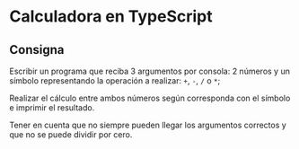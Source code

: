 # Calculadora en TypeScript

## Consigna

Escribir un programa que reciba 3 argumentos por consola: 2 números y un símbolo representando la operación a realizar: `+`, `-`, `/` o `*`;

Realizar el cálculo entre ambos números según corresponda con el símbolo e imprimir el resultado.

Tener en cuenta que no siempre pueden llegar los argumentos correctos y que no se puede dividir por cero.